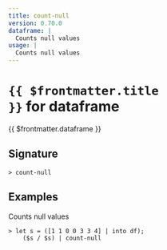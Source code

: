 ```yaml
---
title: count-null
version: 0.70.0
dataframe: |
  Counts null values
usage: |
  Counts null values
---
```


# <code>{{ $frontmatter.title }}</code> for dataframe

<div class='command-title'>{{ $frontmatter.dataframe }}</div>

## Signature

```> count-null ```

## Examples

Counts null values
```shell
> let s = ([1 1 0 0 3 3 4] | into df);
    ($s / $s) | count-null
```
